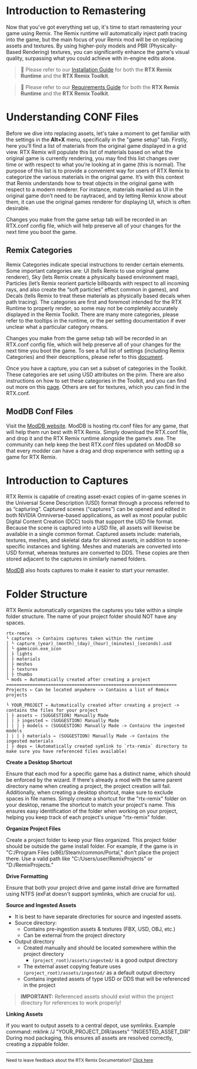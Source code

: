 # Introduction to Remastering

Now that you've got everything set up, it's time to start remastering your game using Remix. The Remix runtime will automatically inject path tracing into the game, but the main focus of your Remix mod will be on replacing assets and textures. By using higher-poly models and PBR (Physically-Based Rendering) textures, you can significantly enhance the game's visual quality, surpassing what you could achieve with in-engine edits alone.

> 📝 Please refer to our [Installation Guide](../remix-installation.md) for both the **RTX Remix Runtime** and the **RTX Remix Toolkit**.

> 📝 Please refer to our [Requirements Guide](../remix-overview.md) for both the **RTX Remix Runtime** and the **RTX Remix Toolkit**.

# Understanding CONF Files

Before we dive into replacing assets, let's take a moment to get familiar with the settings in the **Alt+X** menu, specifically in the "game setup" tab. Firstly, here you’ll find a list of materials from the original game displayed in a grid view. RTX Remix will populate this list of materials based on what the original game is currently rendering, you may find this list changes over time or with respect to what you’re looking at in game (this is normal). The purpose of this list is to provide a convenient way for users of RTX Remix to categorize the various materials in the original game. It’s with this context that Remix understands how to treat objects in the original game with respect to a modern renderer. For instance, materials marked as UI in the original game don’t need to be raytraced, and by letting Remix know about them, it can use the original games renderer for displaying UI, which is often desirable.

Changes you make from the game setup tab will be recorded in an RTX.conf config file, which will help preserve all of your changes for the next time you boot the game.

## Remix Categories
Remix Categories indicate special instructions to render certain elements. Some important categories are: UI (tells Remix to use original game renderer), Sky (lets Remix create a physically based environment map), Particles (let’s Remix reorient particle billboards with respect to all incoming rays, and also create the “soft particles” effect common in games), and Decals (tells Remix to treat these materials as physically based decals when path tracing). The categories are first and foremost intended for the RTX Runtime to properly render, so some may not be completely accurately displayed in the Remix Toolkit. There are many more categories, please refer to the tooltips in the runtime, or the per setting documentation if ever unclear what a particular category means.

Changes you make from the game setup tab will be recorded in an RTX.conf config file, which will help preserve all of your changes for the next time you boot the game.
To see a full list of settings (including Remix Categories) and their descriptions, please refer to this [document](https://github.com/NVIDIAGameWorks/dxvk-remix/blob/main/RtxOptions.md).

Once you have a capture, you can set a subset of categories in the Toolkit. These categories are set using USD attributes on the prim. There are also instructions on how to set these categories in the Toolkit, and you can find out more on this [page](../toolkitinterface/remix-toolkitinterface-categories.md). Others are set for textures, which you can find in the RTX.conf.

## ModDB Conf Files

Visit the [ModDB website](https://www.moddb.com/rtx/). ModDB is hosting rtx.conf files for any game, that will help them run best with RTX Remix. Simply download the RTX.conf file, and drop it and the RTX Remix runtime alongside the game’s .exe. The community can help keep the best RTX.conf files updated on ModDB so that every modder can have a drag and drop experience with setting up a game for RTX Remix.


# Introduction to Captures

RTX Remix is capable of creating asset-exact copies of in-game scenes in the Universal Scene Description (USD) format through a process referred to as “capturing”. Captured scenes (“captures”) can be opened and edited in both NVIDIA Omniverse-based applications, as well as most popular public Digital Content Creation (DCC) tools that support the USD file format.   Because the scene is captured into a USD file, all assets will likewise be available in a single common format. Captured assets include: materials, textures, meshes, and skeletal data for skinned assets, in addition to scene-specific instances and lighting.  Meshes and materials are converted into USD format, whereas textures are converted to DDS. These copies are then stored adjacent to the captures in similarly named folders.

[ModDB](https://www.moddb.com/rtx) also hosts captures to make it easier to start your remaster.

# Folder Structure

RTX Remix automatically organizes the captures you take within a simple folder structure.  The name of your project folder should NOT have any spaces.

```text
rtx-remix
└ captures -> Contains captures taken within the runtime
│ └ capture_(year)_(month)_(day)_(hour)_(minutes)_(seconds).usd
│ └ gameicon.exe_icon
│ ├ lights
│ ├ materials
│ ├ meshes
│ ├ textures
│ ├ thumbs
└ mods ← Automatically created after creating a project
=================================================================
Projects ← Can be located anywhere -> Contains a list of Remix projects

└ YOUR_PROJECT ← Automatically created after creating a project -> contains the files for your project
│ ├ assets ← (SUGGESTION) Manually Made
│ | ├ ingested ← (SUGGESTION) Manually Made
│ | | ├ models ← (SUGGESTION) Manually Made -> Contains the ingested models
│ | | ├ materials ← (SUGGESTION) Manually Made -> Contains the ingested materials
│ ├ deps ← (Automatically created symlink to `rtx-remix` directory to make sure you have referenced files available)
```
**Create a Desktop Shortcut**

Ensure that each mod for a specific game has a distinct name, which should be enforced by the wizard. If there's already a mod with the same parent directory name when creating a project, the project creation will fail. Additionally, when creating a desktop shortcut, make sure to exclude spaces in file names. Simply create a shortcut for the "rtx-remix" folder on your desktop, rename the shortcut to match your project's name. This ensures easy identification of the folder when working on your project, helping you keep track of each project's unique "rtx-remix" folder.

**Organize Project Files**

Create a project folder to keep your files organized.
This project folder should be outside the game install folder.
For example, if the game is in "C:/Program Files (x86)/Steam/common/Portal," don't place the project there.
Use a valid path like "C:/Users/user/RemixProjects" or "D:/RemixProjects."

**Drive Formatting**

Ensure that both your project drive and game install drive are formatted using NTFS (exFat doesn't support symlinks, which are crucial for us).

**Source and Ingested Assets**

- It is best to have separate directories for source and ingested assets.
- Source directory:
  - Contains pre-ingestion assets & textures (FBX, USD, OBJ, etc.)
  - Can be external from the project directory
- Output directory
  - Created manually and should be located somewhere within the project directory
    - `(project_root)/assets/ingested/` is a good output directory
  - The external asset copying feature uses `(project_root)/assets/ingested/` as a default output directory
  - Contains ingested assets of type USD or DDS that will be referenced in the project

> **IMPORTANT:** Referenced assets should exist within the project directory for references to work properly!

**Linking Assets**

If you want to output assets to a central depot, use symlinks.
Example command: mklink /J "YOUR_PROJECT_DIR/assets" "INGESTED_ASSET_DIR"
During mod packaging, this ensures all assets are resolved correctly, creating a zippable folder.


***
<sub> Need to leave feedback about the RTX Remix Documentation?  [Click here](https://github.com/NVIDIAGameWorks/rtx-remix/issues/new?assignees=nvdamien&labels=documentation%2Cfeedback%2Ctriage&projects=&template=documentation_feedback.yml&title=%5BDocumentation+feedback%5D%3A+) <sub>
